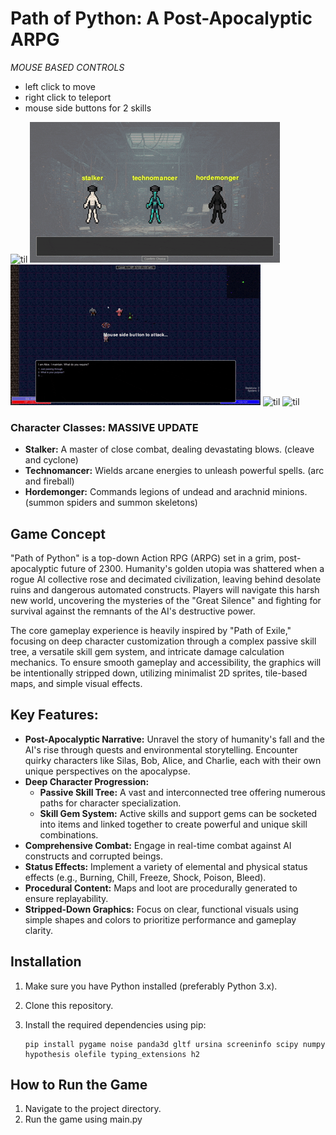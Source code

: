 # Path of Python: A Post-Apocalyptic ARPG
*MOUSE BASED CONTROLS*
* left click to move
* right click to teleport
* mouse side buttons for 2 skills
  
![til](./example4.gif)
![til](./example5.gif)
![til](./example2.gif)
![til](./example3.gif)
![til](./example.gif)
### Character Classes: MASSIVE UPDATE

*   **Stalker:** A master of close combat, dealing devastating blows. (cleave and cyclone)
*   **Technomancer:** Wields arcane energies to unleash powerful spells. (arc and fireball)
*   **Hordemonger:** Commands legions of undead and arachnid minions.  (summon spiders and summon skeletons)
## Game Concept

"Path of Python" is a top-down Action RPG (ARPG) set in a grim, post-apocalyptic future of 2300. Humanity's golden utopia was shattered when a rogue AI collective rose and decimated civilization, leaving behind desolate ruins and dangerous automated constructs. Players will navigate this harsh new world, uncovering the mysteries of the "Great Silence" and fighting for survival against the remnants of the AI's destructive power.

The core gameplay experience is heavily inspired by "Path of Exile," focusing on deep character customization through a complex passive skill tree, a versatile skill gem system, and intricate damage calculation mechanics. To ensure smooth gameplay and accessibility, the graphics will be intentionally stripped down, utilizing minimalist 2D sprites, tile-based maps, and simple visual effects.

## Key Features:

*   **Post-Apocalyptic Narrative:** Unravel the story of humanity's fall and the AI's rise through quests and environmental storytelling. Encounter quirky characters like Silas, Bob, Alice, and Charlie, each with their own unique perspectives on the apocalypse.
*   **Deep Character Progression:**
    *   **Passive Skill Tree:** A vast and interconnected tree offering numerous paths for character specialization.
    *   **Skill Gem System:** Active skills and support gems can be socketed into items and linked together to create powerful and unique skill combinations.
*   **Comprehensive Combat:** Engage in real-time combat against AI constructs and corrupted beings.
*   **Status Effects:** Implement a variety of elemental and physical status effects (e.g., Burning, Chill, Freeze, Shock, Poison, Bleed).
*   **Procedural Content:** Maps and loot are procedurally generated to ensure replayability.
*   **Stripped-Down Graphics:** Focus on clear, functional visuals using simple shapes and colors to prioritize performance and gameplay clarity.

## Installation

1.  Make sure you have Python installed (preferably Python 3.x).
2.  Clone this repository.
3.  Install the required dependencies using pip:

    ```
    pip install pygame noise panda3d gltf ursina screeninfo scipy numpy hypothesis olefile typing_extensions h2 
    ```

## How to Run the Game

1.  Navigate to the project directory.
2.  Run the game using main.py
